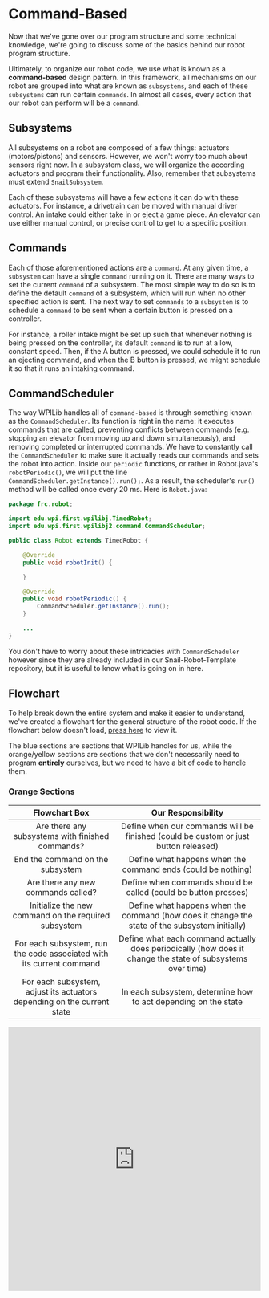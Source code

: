 # Command-Based

Now that we've gone over our program structure and some technical knowledge, we're going to discuss some of the basics behind our robot program structure.

Ultimately, to organize our robot code, we use what is known as a **command-based** design pattern. In this framework, all mechanisms on our robot are grouped into what are known as `subsystems`, and each of these `subsystems` can run certain `commands`. In almost all cases, every action that our robot can perform will be a `command`.

## Subsystems

All subsystems on a robot are composed of a few things: actuators (motors/pistons) and sensors. However, we won't worry too much about sensors right now. In a subsystem class, we will organize the according actuators and program their functionality. Also, remember that subsystems must extend `SnailSubsystem`.

Each of these subsystems will have a few actions it can do with these actuators. For instance, a drivetrain can be moved with manual driver control. An intake could either take in or eject a game piece. An elevator can use either manual control, or precise control to get to a specific position.

## Commands

Each of those aforementioned actions are a `command`. At any given time, a `subsystem` can have a single `command` running on it. There are many ways to set the current `command` of a subsystem. The most simple way to do so is to define the default `command` of a subsystem, which will run when no other specified action is sent. The next way to set `commands` to a `subsystem` is to schedule a `command` to be sent when a certain button is pressed on a controller.

For instance, a roller intake might be set up such that whenever nothing is being pressed on the controller, its default `command` is to run at a low, constant speed. Then, if the A button is pressed, we could schedule it to run an ejecting command, and when the B button is pressed, we might schedule it so that it runs an intaking command.

## CommandScheduler

The way WPILib handles all of `command-based` is through something known as the `CommandScheduler`. Its function is right in the name: it executes commands that are called, preventing conflicts between commands (e.g. stopping an elevator from moving up and down simultaneously), and removing completed or interrupted commands. We have to constantly call the `CommandScheduler` to make sure it actually reads our commands and sets the robot into action. Inside our `periodic` functions, or rather in Robot.java's `robotPeriodic()`, we will put the line `CommandScheduler.getInstance().run();`. As a result, the scheduler's `run()` method will be called once every 20 ms. Here is `Robot.java`:

```java
package frc.robot;

import edu.wpi.first.wpilibj.TimedRobot;
import edu.wpi.first.wpilibj2.command.CommandScheduler;

public class Robot extends TimedRobot {

    @Override
    public void robotInit() {

    }

    @Override
    public void robotPeriodic() {
        CommandScheduler.getInstance().run();
    }

    ...
}
```

You don't have to worry about these intricacies with `CommandScheduler` however since they are already included in our Snail-Robot-Template repository, but it is useful to know what is going on in here.

## Flowchart

To help break down the entire system and make it easier to understand, we've created a flowchart for the general structure of the robot code. If the flowchart below doesn't load, [press here](https://drive.google.com/file/d/14_5zEcy0pHjJd9FZBrlYS0tvzkuuFQxd/view?usp=sharing) to view it. 

The blue sections are sections that WPILib handles for us, while the orange/yellow sections are sections that we don't necessarily need to program **entirely** ourselves, but we need to have a bit of code to handle them.

### Orange Sections

| Flowchart Box | Our Responsibility |
| :-: | :-: |
| Are there any subsystems with finished commands? | Define when our commands will be finished (could be custom or just button released) |
| End the command on the subsystem | Define what happens when the command ends (could be nothing) |
| Are there any new commands called? | Define when commands should be called (could be button presses) |
| Initialize the new command on the required subsystem | Define what happens when the command (how does it change the state of the subsystem initially) |
| For each subsystem, run the code associated with its current command | Define what each command actually does periodically (how does it change the state of subsystems over time) |
| For each subsystem, adjust its actuators depending on the current state | In each subsystem, determine how to act depending on the state |

<iframe frameborder="0" style="width:100%;height:525px;" src="https://app.diagrams.net/?lightbox=1&highlight=0000ff&edit=_blank&layers=1&nav=1&title=Command%20Based%20Flowchart.drawio#Uhttps%3A%2F%2Fdrive.google.com%2Fuc%3Fid%3D14_5zEcy0pHjJd9FZBrlYS0tvzkuuFQxd%26export%3Ddownload"></iframe>
